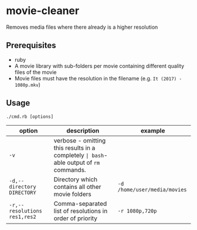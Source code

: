 # movie-cleaner
Removes media files where there already is a higher resolution

## Prerequisites

* ruby
* A movie library with sub-folders per movie containing different quality files of the movie
* Movie files must have the resolution in the filename (e.g. `It (2017) - 1080p.mkv`)

## Usage

`./cmd.rb [options]` 

| option | description | example |
|-|-| - |
|`-v`| verbose - omitting this results in a completely `\| bash`-able output of `rm` commands. | |
|`-d,--directory DIRECTORY`| Directory which contains all other movie folders | `-d /home/user/media/movies` |
|`-r,--resolutions res1,res2`| Comma-separated list of resolutions in order of priority | `-r 1080p,720p` |
